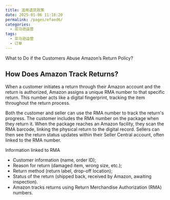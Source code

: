 ```yaml
---
title: 滥用退货政策
date: 2025-01-06 11:18:20
permalink: /pages/efaed6/
categories: 
  - 亚马逊运营
tags: 
  - 亚马逊运营
  - 订单
---
```

What to Do if the Customers Abuse Amazon’s Return Policy?

## How Does Amazon Track Returns?

When a customer initiates a return through their Amazon account and the return is authorized, Amazon assigns a unique RMA number to that specific return. This number acts like a digital fingerprint, tracking the item throughout the return process.

Both the customer and seller can use the RMA number to track the return's progress. The customer includes the RMA number on the package when they return it. When the package reaches an Amazon facility, they scan the RMA barcode, linking the physical return to the digital record. Sellers can then see the return status updates within their Seller Central account, often linked to the RMA number.

Information linked to RMA

- Customer information (name, order ID);
- Reason for return (damaged item, wrong size, etc.);
- Return method (return label, drop-off location);
- Status of the return (shipped back, received by Amazon, awaiting inspection).
- Amazon tracks returns using Return Merchandise Authorization (RMA) numbers.
